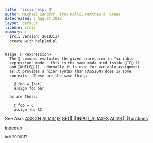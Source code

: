 ```yaml
---
title: 'ircii help: @'
author: Michael Sandrof, Troy Rollo, Matthew R. Green
datecreated: 3 August 2020
layout: default
license: ircii
summary: >
  ircii version: 20190117
  create with help2md.pl
---
```

```
Usage: @ <expression>
  The @ command evaluates the given expression in "variable
  expression" mode.  This is the same mode used inside IF ()
  and WHILE ().  Normally it is used for variable assignment
  as it provides a nicer syntax than ASSIGN does in some
  contexts.  These are the same thing:

	@ foo = [bar]
	assign foo bar

  as are these:

	@ foo = C
	assign foo $C

```
See Also:
  [ASSIGN](assign.html)
  [ALIAS/](alias/index.html)
  [IF](if.html)
  [SET INPUT_ALIASES](set/input_aliases.html)
  [ALIAS functions](alias/functions.html)

[index](index.html)
[up](..)

<small> ircii 20190117 </small>
